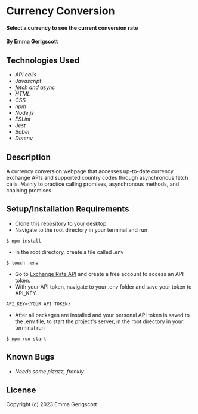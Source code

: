 # Currency Conversion

#### Select a currency to see the current conversion rate

#### By Emma Gerigscott

## Technologies Used

* _API calls_
* _Javascript_
* _fetch and async_
* _HTML_
* _CSS_
* _npm_
* _Node.js_
* _ESLint_
* _Jest_
* _Babel_
* _Dotenv_

## Description

A currency conversion webpage that accesses up-to-date currency exchange APIs and supported country codes through asynchronous fetch calls. Mainly to practice calling promises, asynchronous methods, and chaining promises.

## Setup/Installation Requirements

* Clone this repository to your desktop
* Navigate to the root directory in your terminal and run 
```
$ npm install
```
* In the root directory, create a file called .env
```
$ touch .env
```
* Go to [Exchange Rate API](https://www.exchangerate-api.com/) and create a free account to access an API token.
* With your API token, navigate to your .env folder and save your token to API_KEY. 
```
API_KEY={YOUR API TOKEN}
```
* After all packages are installed and your personal API token is saved to the .env file, to start the project's server, in the root directory in your terminal run 
```
$ npm run start
```

## Known Bugs

* _Needs some pizazz, frankly_

## License

Copyright (c) 2023 Emma Gerigscott